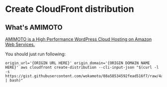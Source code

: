 # Create CloudFront distribution

## What's AMIMOTO

[AMIMOTO is a High Performance WordPress Cloud Hosting on Amazon Web Services.](http://amimoto-ami.com/)

You should just run following:

```
origin_url='{ORIGIN URL HERE}' origin_domain='{ORIGIN DOMAIN NAME HERE}' aws cloudfront create-distribution --cli-input-json "$(curl -l -s https://gist.githubusercontent.com/wokamoto/08a58534592fead516f7/raw/4a385ce9d0b731b1474d764ce41e31fd2e980f92/source_dist_setting.sh | bash)"
```

